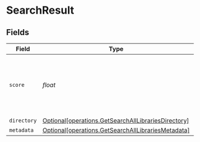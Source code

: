 # SearchResult


## Fields

| Field                                                                                                            | Type                                                                                                             | Required                                                                                                         | Description                                                                                                      | Example                                                                                                          |
| ---------------------------------------------------------------------------------------------------------------- | ---------------------------------------------------------------------------------------------------------------- | ---------------------------------------------------------------------------------------------------------------- | ---------------------------------------------------------------------------------------------------------------- | ---------------------------------------------------------------------------------------------------------------- |
| `score`                                                                                                          | *float*                                                                                                          | :heavy_check_mark:                                                                                               | The score of the search result, typically a float value between 0 and 1.                                         | 0.92                                                                                                             |
| `directory`                                                                                                      | [Optional[operations.GetSearchAllLibrariesDirectory]](../../models/operations/getsearchalllibrariesdirectory.md) | :heavy_minus_sign:                                                                                               | N/A                                                                                                              |                                                                                                                  |
| `metadata`                                                                                                       | [Optional[operations.GetSearchAllLibrariesMetadata]](../../models/operations/getsearchalllibrariesmetadata.md)   | :heavy_minus_sign:                                                                                               | N/A                                                                                                              |                                                                                                                  |